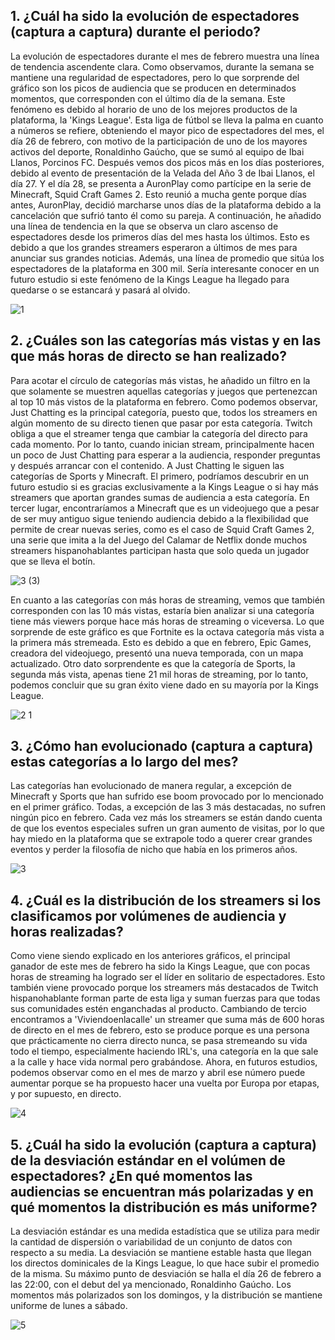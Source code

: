 ## 1.  ¿Cuál ha sido la evolución de espectadores (captura a captura) durante el periodo?

La evolución de espectadores durante el mes de febrero muestra una línea de tendencia ascendente clara. Como observamos, durante la semana se mantiene una regularidad de espectadores, pero lo que sorprende del gráfico son los picos de audiencia que se producen en determinados momentos, que corresponden con el último día de la semana. Este fenómeno es debido al horario de uno de los mejores productos de la plataforma, la 'Kings League'. Esta liga de fútbol se lleva la palma en cuanto a números se refiere, obteniendo el mayor pico de espectadores del mes, el día 26 de febrero, con motivo de la participación de uno de los mayores activos del deporte, Ronaldinho Gaúcho, que se sumó al equipo de Ibai Llanos, Porcinos FC.
Después vemos dos picos más en los días posteriores, debido al evento de presentación de la Velada del Año 3 de Ibai Llanos, el día 27. Y el día 28, se presenta a AuronPlay como partícipe en la serie de Minecraft, Squid Craft Games 2. Esto reunió a mucha gente porque días antes, AuronPlay, decidió marcharse unos días de la plataforma debido a la cancelación que sufrió tanto él como su pareja.
A continuación, he añadido una línea de tendencia en la que se observa un claro ascenso de espectadores desde los primeros días del mes hasta los últimos. Esto es debido a que los grandes streamers esperaron a últimos de mes para anunciar sus grandes noticias. Además, una línea de promedio que sitúa los espectadores de la plataforma en 300 mil.
Sería interesante conocer en un futuro estudio si este fenómeno de la Kings League ha llegado para quedarse o se estancará y pasará al olvido.

![1](https://user-images.githubusercontent.com/125611874/232340515-df5ee5b4-cbe0-470a-b2ed-3ff26e15dfe5.png)

## 2. ¿Cuáles son las categorías más vistas y en las que más horas de directo se han realizado?

Para acotar el círculo de categorías más vistas, he añadido un filtro en la que solamente se muestren aquellas categorías y juegos que pertenezcan al top 10 más vistos de la plataforma en febrero.
Como podemos observar, Just Chatting es la principal categoría, puesto que, todos los streamers en algún momento de su directo tienen que pasar por esta categoría. Twitch obliga a que el streamer tenga que cambiar la categoría del directo para cada momento. Por lo tanto, cuando inician stream, principalmente hacen un poco de Just Chatting para esperar a la audiencia, responder preguntas y después arrancar con el contenido.
A Just Chatting le siguen las categorías de Sports y Minecraft. El primero, podríamos descubrir en un futuro estudio si es gracias exclusivamente a la Kings League o si hay más streamers que aportan grandes sumas de audiencia a esta categoría. En tercer lugar, encontraríamos a Minecraft que es un videojuego que a pesar de ser muy antiguo sigue teniendo audiencia debido a la flexibilidad que permite de crear nuevas series, como es el caso de Squid Craft Games 2, una serie que imita a la del Juego del Calamar de Netflix donde muchos streamers hispanohablantes participan hasta que solo queda un jugador que se lleva el botín.

![3 (3)](https://user-images.githubusercontent.com/125611874/232341262-b4c67a4d-26c0-49e4-afdf-6d6493555996.png)

En cuanto a las categorías con más horas de streaming, vemos que también corresponden con las 10 más vistas, estaría bien analizar si una categoría tiene más viewers porque hace más horas de streaming o viceversa.
Lo que sorprende de este gráfico es que Fortnite es la octava categoría más vista a la primera más stremeada. Esto es debido a que en febrero, Epic Games, creadora del videojuego, presentó una nueva temporada, con un mapa actualizado.
Otro dato sorprendente es que la categoría de Sports, la segunda más vista, apenas tiene 21 mil horas de streaming, por lo tanto, podemos concluir que su gran éxito viene dado en su mayoría por la Kings League.

![2 1](https://user-images.githubusercontent.com/125611874/232340677-fdbb59ff-f449-48b6-87b4-284906ea6f09.png)

## 3. ¿Cómo han evolucionado (captura a captura) estas categorías a lo largo del mes?

Las categorías han evolucionado de manera regular, a excepción de Minecraft y Sports que han sufrido ese boom provocado por lo mencionado en el primer gráfico. Todas, a excepción de las 3 más destacadas, no sufren ningún pico en febrero. Cada vez más los streamers se están dando cuenta de que los eventos especiales sufren un gran aumento de visitas, por lo que hay miedo en la plataforma que se extrapole todo a querer crear grandes eventos y perder la filosofía de nicho que había en los primeros años.

![3](https://user-images.githubusercontent.com/125611874/232340891-1d1a9da5-e3b7-4484-aa25-be3f0172974e.png)

## 4. ¿Cuál es la distribución de los streamers si los clasificamos por volúmenes de audiencia y horas realizadas?

Como viene siendo explicado en los anteriores gráficos, el principal ganador de este mes de febrero ha sido la Kings League, que con pocas horas de streaming ha logrado ser el líder en solitario de espectadores. Esto también viene provocado porque los streamers más destacados de Twitch hispanohablante forman parte de esta liga y suman fuerzas para que todas sus comunidades estén enganchadas al producto.
Cambiando de tercio encontramos a 'Viviendoenlacalle' un streamer que suma más de 600 horas de directo en el mes de febrero, esto se produce porque es una persona que prácticamente no cierra directo nunca, se pasa stremeando su vida todo el tiempo, especialmente haciendo IRL's, una categoría en la que sale a la calle y hace vida normal pero grabándose. Ahora, en futuros estudios, podemos observar como en el mes de marzo y abril ese número puede aumentar porque se ha propuesto hacer una vuelta por Europa por etapas, y por supuesto, en directo.

![4](https://user-images.githubusercontent.com/125611874/232340961-cc2d6008-73c9-47ae-8a90-51c7f9ab73cf.png)

## 5. ¿Cuál ha sido la evolución (captura a captura) de la desviación estándar en el volúmen de espectadores? ¿En qué momentos las audiencias se encuentran más polarizadas y en qué momentos la distribución es más uniforme?

La desviación estándar es una medida estadística que se utiliza para medir la cantidad de dispersión o variabilidad de un conjunto de datos con respecto a su media. La desviación se mantiene estable hasta que llegan los directos dominicales de la Kings League, lo que hace subir el promedio de la misma. Su máximo punto de desviación se halla el día 26 de febrero a las 22:00, con el debut del ya mencionado, Ronaldinho Gaúcho. Los momentos más polarizados son los domingos, y la distribución se mantiene uniforme de lunes a sábado.

![5](https://user-images.githubusercontent.com/125611874/232340992-56963394-f8b4-4316-bcb4-614583ead860.png)


